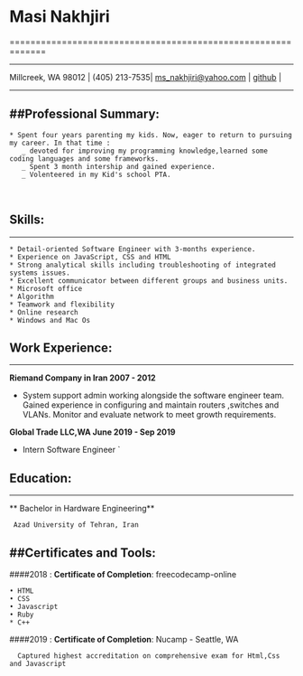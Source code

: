 # Masi Nakhjiri
=============================================================

-------------------             ----------------------------
Millcreek, WA 98012 | (405) 213-7535| ms_nakhjiri@yahoo.com | [github](https://github.com/masinakhjiri/leapresume) | 

-------------------             ----------------------------


##Professional Summary:
---
    * Spent four years parenting my kids. Now, eager to return to pursuing my career. In that time :
       _ devoted for improving my programming knowledge,learned some coding languages and some frameworks.
       _ Spent 3 month intership and gained experience. 
       _ Volenteered in my Kid's school PTA.


​       

## Skills:
---
    * Detail-oriented Software Engineer with 3-months experience.
    * Experience on JavaScript, CSS and HTML
    * Strong analytical skills including troubleshooting of integrated systems issues.
    * Excellent communicator between different groups and business units.  
    * Microsoft office
    * Algorithm
    * Teamwork and flexibility
    * Online research
    * Windows and Mac Os



## Work Experience:
---

**Riemand Company in Iran                2007 - 2012**

* System support admin working alongside the software engineer team. Gained experience in configuring and maintain routers ,switches and VLANs. Monitor and evaluate network to meet growth requirements.

**Global Trade LLC,WA                      June 2019 - Sep 2019**
       

* Intern Software Engineer `



## Education:
---

** Bachelor in Hardware Engineering**

     Azad University of Tehran, Iran




##Certificates and Tools:
---

####2018 :
   **Certificate of Completion**:  freecodecamp-online

    • HTML
    • CSS
    • Javascript
    • Ruby
    * C++

####2019 :
   **Certificate of Completion**: Nucamp - Seattle, WA
    
      Captured highest accreditation on comprehensive exam for Html,Css and Javascript

